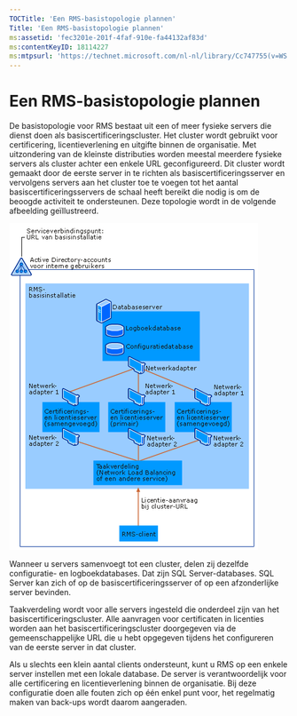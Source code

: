```yaml
---
TOCTitle: 'Een RMS-basistopologie plannen'
Title: 'Een RMS-basistopologie plannen'
ms:assetid: 'fec3201e-201f-4faf-910e-fa44132af83d'
ms:contentKeyID: 18114227
ms:mtpsurl: 'https://technet.microsoft.com/nl-nl/library/Cc747755(v=WS.10)'
---
```


Een RMS-basistopologie plannen
==============================

De basistopologie voor RMS bestaat uit een of meer fysieke servers die dienst doen als basiscertificeringscluster. Het cluster wordt gebruikt voor certificering, licentieverlening en uitgifte binnen de organisatie. Met uitzondering van de kleinste distributies worden meestal meerdere fysieke servers als cluster achter een enkele URL geconfigureerd. Dit cluster wordt gemaakt door de eerste server in te richten als basiscertificeringsserver en vervolgens servers aan het cluster toe te voegen tot het aantal basiscertificeringsservers de schaal heeft bereikt die nodig is om de beoogde activiteit te ondersteunen. Deze topologie wordt in de volgende afbeelding geïllustreerd.

![](images/Cc747755.a3332719-4d25-4694-a89a-7c31fd97ca3b(WS.10).gif)

Wanneer u servers samenvoegt tot een cluster, delen zij dezelfde configuratie- en logboekdatabases. Dat zijn SQL Server-databases. SQL Server kan zich of op de basiscertificeringsserver of op een afzonderlijke server bevinden.

Taakverdeling wordt voor alle servers ingesteld die onderdeel zijn van het basiscertificeringscluster. Alle aanvragen voor certificaten in licenties worden aan het basiscertificeringscluster doorgegeven via de gemeenschappelijke URL die u hebt opgegeven tijdens het configureren van de eerste server in dat cluster.

Als u slechts een klein aantal clients ondersteunt, kunt u RMS op een enkele server instellen met een lokale database. De server is verantwoordelijk voor alle certificering en licentieverlening binnen de organisatie. Bij deze configuratie doen alle fouten zich op één enkel punt voor, het regelmatig maken van back-ups wordt daarom aangeraden.
